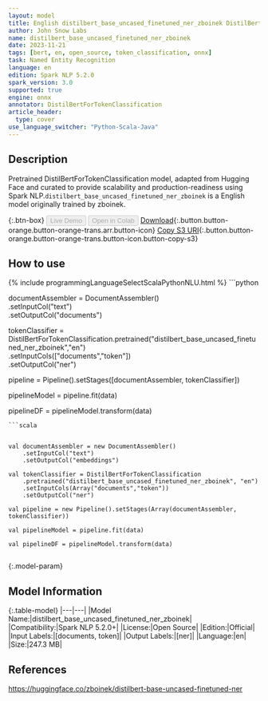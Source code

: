 ```yaml
---
layout: model
title: English distilbert_base_uncased_finetuned_ner_zboinek DistilBertForTokenClassification from zboinek
author: John Snow Labs
name: distilbert_base_uncased_finetuned_ner_zboinek
date: 2023-11-21
tags: [bert, en, open_source, token_classification, onnx]
task: Named Entity Recognition
language: en
edition: Spark NLP 5.2.0
spark_version: 3.0
supported: true
engine: onnx
annotator: DistilBertForTokenClassification
article_header:
  type: cover
use_language_switcher: "Python-Scala-Java"
---
```


## Description

Pretrained DistilBertForTokenClassification model, adapted from Hugging Face and curated to provide scalability and production-readiness using Spark NLP.`distilbert_base_uncased_finetuned_ner_zboinek` is a English model originally trained by zboinek.

{:.btn-box}
<button class="button button-orange" disabled>Live Demo</button>
<button class="button button-orange" disabled>Open in Colab</button>
[Download](https://s3.amazonaws.com/auxdata.johnsnowlabs.com/public/models/distilbert_base_uncased_finetuned_ner_zboinek_en_5.2.0_3.0_1700573072232.zip){:.button.button-orange.button-orange-trans.arr.button-icon}
[Copy S3 URI](s3://auxdata.johnsnowlabs.com/public/models/distilbert_base_uncased_finetuned_ner_zboinek_en_5.2.0_3.0_1700573072232.zip){:.button.button-orange.button-orange-trans.button-icon.button-copy-s3}

## How to use



<div class="tabs-box" markdown="1">
{% include programmingLanguageSelectScalaPythonNLU.html %}
```python


documentAssembler = DocumentAssembler() \
    .setInputCol("text") \
    .setOutputCol("documents")
    
    
tokenClassifier = DistilBertForTokenClassification.pretrained("distilbert_base_uncased_finetuned_ner_zboinek","en") \
            .setInputCols(["documents","token"]) \
            .setOutputCol("ner")

pipeline = Pipeline().setStages([documentAssembler, tokenClassifier])

pipelineModel = pipeline.fit(data)

pipelineDF = pipelineModel.transform(data)

```
```scala


val documentAssembler = new DocumentAssembler()
    .setInputCol("text") 
    .setOutputCol("embeddings")
    
val tokenClassifier = DistilBertForTokenClassification  
    .pretrained("distilbert_base_uncased_finetuned_ner_zboinek", "en")
    .setInputCols(Array("documents","token")) 
    .setOutputCol("ner") 

val pipeline = new Pipeline().setStages(Array(documentAssembler, tokenClassifier))

val pipelineModel = pipeline.fit(data)

val pipelineDF = pipelineModel.transform(data)


```
</div>

{:.model-param}
## Model Information

{:.table-model}
|---|---|
|Model Name:|distilbert_base_uncased_finetuned_ner_zboinek|
|Compatibility:|Spark NLP 5.2.0+|
|License:|Open Source|
|Edition:|Official|
|Input Labels:|[documents, token]|
|Output Labels:|[ner]|
|Language:|en|
|Size:|247.3 MB|

## References

https://huggingface.co/zboinek/distilbert-base-uncased-finetuned-ner